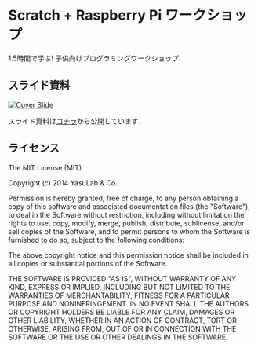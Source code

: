 Scratch + Raspberry Pi ワークショップ
===============================

1.5時間で学ぶ! 子供向けプログラミングワークショップ.

## スライド資料

[![Cover Slide](https://raw.githubusercontent.com/yasulab-inc/Scratch-Raspberry-Pi-Workshop-JP/master/images/cover.png)](http://yasulab.com/Scratch-Raspberry-Pi-Workshop-JP/)

スライド資料は[コチラ](http://yasulab.com/Scratch-Raspberry-Pi-Workshop/)から公開しています.

## ライセンス

The MIT License (MIT)

Copyright (c) 2014 YasuLab & Co.

Permission is hereby granted, free of charge, to any person obtaining a copy
of this software and associated documentation files (the "Software"), to deal
in the Software without restriction, including without limitation the rights
to use, copy, modify, merge, publish, distribute, sublicense, and/or sell
copies of the Software, and to permit persons to whom the Software is
furnished to do so, subject to the following conditions:

The above copyright notice and this permission notice shall be included in all
copies or substantial portions of the Software.

THE SOFTWARE IS PROVIDED "AS IS", WITHOUT WARRANTY OF ANY KIND, EXPRESS OR
IMPLIED, INCLUDING BUT NOT LIMITED TO THE WARRANTIES OF MERCHANTABILITY,
FITNESS FOR A PARTICULAR PURPOSE AND NONINFRINGEMENT. IN NO EVENT SHALL THE
AUTHORS OR COPYRIGHT HOLDERS BE LIABLE FOR ANY CLAIM, DAMAGES OR OTHER
LIABILITY, WHETHER IN AN ACTION OF CONTRACT, TORT OR OTHERWISE, ARISING FROM,
OUT OF OR IN CONNECTION WITH THE SOFTWARE OR THE USE OR OTHER DEALINGS IN THE
SOFTWARE.
